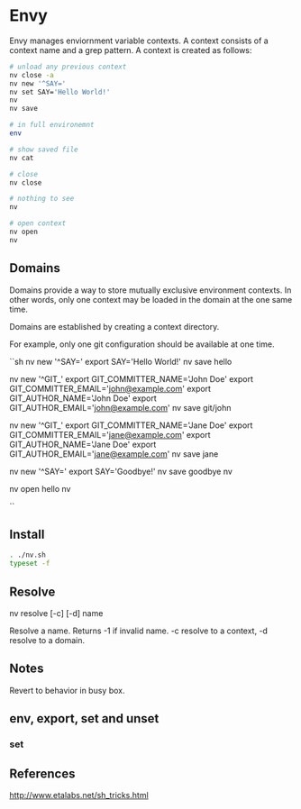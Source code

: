 # Envy

Envy manages enviornment variable contexts.  A context consists of a context name and a grep pattern.  A context is created as follows:

```sh
# unload any previous context
nv close -a
nv new '^SAY='
nv set SAY='Hello World!'
nv
nv save

# in full environemnt
env

# show saved file
nv cat

# close
nv close

# nothing to see
nv

# open context 
nv open
nv
```

## Domains

Domains provide a way to store mutually exclusive environment contexts.  In other words, only one context may be loaded in the domain at the one same time.

Domains are established by creating a context directory.

For example, only one git configuration should be available at one time.

``sh
nv new '^SAY='
export SAY='Hello World!'
nv save hello

nv new '^GIT_'
export GIT_COMMITTER_NAME='John Doe'
export GIT_COMMITTER_EMAIL='john@example.com'
export GIT_AUTHOR_NAME='John Doe'
export GIT_AUTHOR_EMAIL='john@example.com'
nv save git/john

nv new '^GIT_'
export GIT_COMMITTER_NAME='Jane Doe'
export GIT_COMMITTER_EMAIL='jane@example.com'
export GIT_AUTHOR_NAME='Jane Doe'
export GIT_AUTHOR_EMAIL='jane@example.com'
nv save jane

nv new '^SAY='
export SAY='Goodbye!'
nv save goodbye
nv

nv open hello
nv

``



## Install

```sh
. ./nv.sh
typeset -f
```



## Resolve

nv resolve [-c] [-d] name

Resolve a name.  Returns -1 if invalid name. -c resolve to a context, -d resolve to a domain.

## Notes

Revert to behavior in busy box.


## env, export, set and unset

### set



## References
http://www.etalabs.net/sh_tricks.html